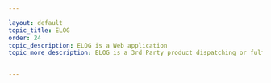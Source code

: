 ```yaml
---

layout: default
topic_title: ELOG
order: 24
topic_description: ELOG is a Web application  
topic_more_description: ELOG is a 3rd Party product dispatching or fulfilling application. ELOG is outside the dell network. All the 3rd party products for APJ region is shipped by ELOG warehouses. OCI interacts with ELOG through FTP server called Tumbleweed used for B2B communications. 


---
```

